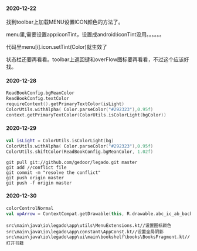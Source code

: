 #### 2020-12-22
找到toolbar上加载MENU设置ICON颜色的方法了。

menu里,需要设置app:iconTint，设置成android:iconTint没用。。。。。。

代码里menu[i].icon.setTint(Color)就生效了

状态栏还要再看看。toolbar上返回键和overFlow图标要再看看，不过这个应该好找。

#### 2020-12-28
```kotlin
ReadBookConfig.bgMeanColor
ReadBookConfig.textColor
requireContext().getPrimaryTextColor(isLight)
ColorUtils.withAlpha( Color.parseColor("#292323"),0.95f)
context.getPrimaryTextColor(ColorUtils.isColorLight(bgColor))
```
#### 2020-12-29
```kotlin
val isLight = ColorUtils.isColorLight(bg)
ColorUtils.withAlpha( Color.parseColor("#292323"),0.95f)
ColorUtils.shiftColor(ReadBookConfig.bgMeanColor, 1.02f)

```

```
git pull git://github.com/gedoor/legado.git master
git add //conflict file
git commit -m "resolve the conflict"
git push origin master
git push -f origin master
```
#### 2020-12-30
```kotlin
colorControlNormal
val upArrow = ContextCompat.getDrawable(this, R.drawable.abc_ic_ab_back_material)
```
```
src\main\java\io\legado\app\utils\MenuExtensions.kt//设置图标颜色
src\main\java\io\legado\app\constant\AppConst.kt//设置全局阴影
src\main\java\io\legado\app\ui\main\bookshelf\books\BooksFragment.kt//打开书籍
```
